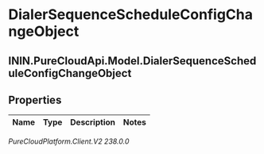 # DialerSequenceScheduleConfigChangeObject

## ININ.PureCloudApi.Model.DialerSequenceScheduleConfigChangeObject

## Properties

|Name | Type | Description | Notes|
|------------ | ------------- | ------------- | -------------|



_PureCloudPlatform.Client.V2 238.0.0_
